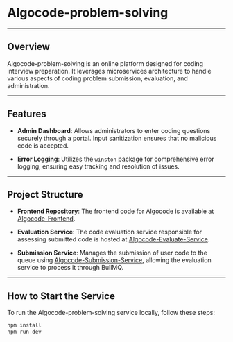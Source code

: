 # Algocode-problem-solving

---

## Overview

Algocode-problem-solving is an online platform designed for coding interview preparation. It leverages microservices architecture to handle various aspects of coding problem submission, evaluation, and administration.

---

## Features

- **Admin Dashboard**: Allows administrators to enter coding questions securely through a portal. Input sanitization ensures that no malicious code is accepted.

- **Error Logging**: Utilizes the `winston` package for comprehensive error logging, ensuring easy tracking and resolution of issues.

---

## Project Structure

- **Frontend Repository**: The frontend code for Algocode is available at [Algocode-Frontend](https://github.com/AngelinSneha/AlgoCode-Frontend).

- **Evaluation Service**: The code evaluation service responsible for assessing submitted code is hosted at [Algocode-Evaluate-Service](https://github.com/AngelinSneha/Algocode-Evaluate-Service).

- **Submission Service**: Manages the submission of user code to the queue using [Algocode-Submission-Service](https://github.com/AngelinSneha/Algocode-Submission-Service), allowing the evaluation service to process it through BullMQ.

---

## How to Start the Service

To run the Algocode-problem-solving service locally, follow these steps:

   ```bash
   npm install
   npm run dev
